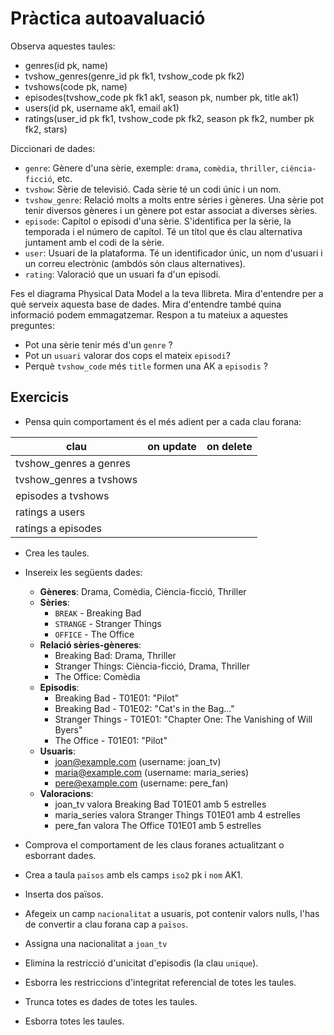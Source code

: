# Pràctica autoavaluació

Observa aquestes taules:

* genres(id pk, name)
* tvshow_genres(genre_id pk fk1, tvshow_code pk fk2)
* tvshows(code pk, name)
* episodes(tvshow_code pk fk1 ak1, season pk, number pk, title ak1)
* users(id pk, username ak1, email ak1)
* ratings(user_id pk fk1, tvshow_code pk fk2, season pk fk2, number pk fk2, stars)

Diccionari de dades:

* `genre`: Gènere d'una sèrie, exemple: `drama`, `comèdia`, `thriller`, `ciència-ficció`, etc.
* `tvshow`: Sèrie de televisió. Cada sèrie té un codi únic i un nom.
* `tvshow_genre`: Relació molts a molts entre sèries i gèneres. Una sèrie pot tenir diversos gèneres i un gènere pot estar associat a diverses sèries.
* `episode`: Capítol o episodi d'una sèrie. S'identifica per la sèrie, la temporada i el número de capítol. Té un títol que és clau alternativa juntament amb el codi de la sèrie.
* `user`: Usuari de la plataforma. Té un identificador únic, un nom d'usuari i un correu electrònic (ambdós són claus alternatives).
* `rating`: Valoració que un usuari fa d'un episodi. 

Fes el diagrama Physical Data Model a la teva llibreta. Mira d'entendre per a què serveix aquesta base de dades. Mira d'entendre també quina informació podem emmagatzemar. Respon a tu mateiux a aquestes preguntes:
* Pot una sèrie tenir més d'un `genre` ?
* Pot un `usuari` valorar dos cops el mateix `episodi`?
* Perquè `tvshow_code` més `title` formen una AK a `episodis` ?

## Exercicis

* Pensa quin comportament és el més adient per a cada clau forana:

| clau | on update | on delete |
|--|--|--|
| tvshow_genres a genres | | |
| tvshow_genres a tvshows | | |
| episodes a tvshows | | |
| ratings a users | | |
| ratings a episodes | | |


* Crea les taules.
* Insereix les següents dades:
   * **Gèneres**: Drama, Comèdia, Ciència-ficció, Thriller
   * **Sèries**:
     * `BREAK` - Breaking Bad
     * `STRANGE` - Stranger Things
     * `OFFICE` - The Office
   * **Relació sèries-gèneres**:
     * Breaking Bad: Drama, Thriller
     * Stranger Things: Ciència-ficció, Drama, Thriller
     * The Office: Comèdia
   * **Episodis**:
     * Breaking Bad - T01E01: "Pilot"
     * Breaking Bad - T01E02: "Cat's in the Bag..."
     * Stranger Things - T01E01: "Chapter One: The Vanishing of Will Byers"
     * The Office - T01E01: "Pilot"
   * **Usuaris**:
     * joan@example.com (username: joan_tv)
     * maria@example.com (username: maria_series)
     * pere@example.com (username: pere_fan)
   * **Valoracions**:
     * joan_tv valora Breaking Bad T01E01 amb 5 estrelles
     * maria_series valora Stranger Things T01E01 amb 4 estrelles
     * pere_fan valora The Office T01E01 amb 5 estrelles

* Comprova el comportament de les claus foranes actualitzant o esborrant dades.
* Crea a taula `països` amb els camps `iso2` pk i `nom` AK1.
* Inserta dos països.
* Afegeix un camp `nacionalitat` a usuaris, pot contenir valors nulls, l'has de convertir a clau forana cap a `països`.
* Assigna una nacionalitat a `joan_tv`
* Elimina la restricció d'unicitat d'episodis (la clau `unique`).
* Esborra les restriccions d'integritat referencial de totes les taules.
* Trunca totes es dades de totes les taules.
* Esborra totes les taules.